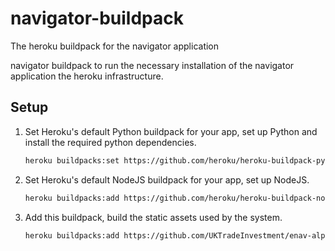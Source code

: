 # navigator-buildpack
The heroku buildpack for the navigator application

navigator buildpack to run the necessary installation of the navigator application the heroku infrastructure.  

## Setup

1. Set Heroku's default Python buildpack for your app, set up Python and install the required python dependencies.

    ```bash
    heroku buildpacks:set https://github.com/heroku/heroku-buildpack-python
    ```

2. Set Heroku's default NodeJS buildpack for your app, set up NodeJS. 

    ```bash
    heroku buildpacks:add https://github.com/heroku/heroku-buildpack-nodejs
    ```

3. Add this buildpack, build the static assets used by the system.

    ```bash
    heroku buildpacks:add https://github.com/UKTradeInvestment/enav-alpha-buildpack.git
    ```

